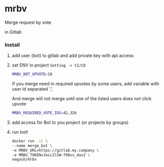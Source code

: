 # mrbv

Merge request by vote

in Gitlab 

### Install

1. add user (bot) to gitlab and  add private key with api access
2. set ENV in project `Setting -> CI/CD`
    ```bash
    MRBV_BOT_UPVOTE=10
    ```
        
    If you merge need in required upvotes by some users, add variable with user id separated ','.
    
    And merge will not merge until one of the listed users does not click upvote
    
    ```bash
    MRBV_REQUIRED_VOTE_IDS=42,326
    ```
3. add access for Bot to you project (or projects by groups)
4. run bot!
    ```bash
    docker run -it \
    --name merge_bot \
    -e MRBV_URL=https://gitlab.my.company \
    -e MRBV_TOKEN=Joic2lSW-f98sv_das2 \
    negash/mrbv

    ```
